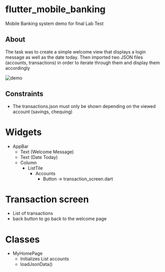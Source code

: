 # flutter_mobile_banking

Mobile Banking system demo for final Lab Test
## About

The task was to create a simple welcome view that displays a login message as well as the date today. 
Then imported two JSON files (accounts, transactions) in order to iterate through them and display them accordingly

![demo](/assets/output.gif)

## Constraints
- The transactions.json must only be shown depending on the viewed account (savings, chequing)

# Widgets
- AppBar 
  - Text (Welcome Message)
  - Text (Date Today)
  - Column
    - ListTile
      - Accounts
        - Button -> transaction_screen.dart

# Transaction screen
- List of transactions
- back button to go back to the welcome page

# Classes
- MyHomePage 
  - Initializes List<dynamic> accounts
  - loadJsonData()

